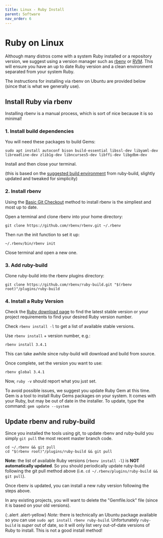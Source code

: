 ```yaml
---
title: Linux - Ruby Install
parent: Software
nav_order: 6
---
```


# Ruby on Linux

Although many distros come with a system Ruby installed or a repository version, we suggest using a version manager such as [rbenv](https://github.com/rbenv/rbenv) or [RVM](http://rvm.io/).
This will ensure you have an up to date Ruby version and a clean environment separated from your system Ruby.

The instructions for installing via rbenv on Ubuntu are provided below (since that is what we generally use).

## Install Ruby via rbenv

Installing rbenv is a manual process, which is sort of nice because it is so minimal!

### 1. Install build dependencies

You will need these packages to build Gems:

```
sudo apt install autoconf bison build-essential libssl-dev libyaml-dev libreadline-dev zlib1g-dev libncurses5-dev libffi-dev libgdbm-dev
```

Install and then close your terminal. 

(this is based on the [suggested build environment](https://github.com/rbenv/ruby-build/wiki#suggested-build-environment) from ruby-build, slightly updated and tweaked for simplicity)

### 2. Install rbenv 

Using the [Basic Git Checkout](https://github.com/rbenv/rbenv?tab=readme-ov-file#basic-git-checkout) method to install rbenv is the simpliest and most up to date.

Open a terminal and clone rbenv into your home directory:

```
git clone https://github.com/rbenv/rbenv.git ~/.rbenv
```

Then run the init function to set it up:

```
~/.rbenv/bin/rbenv init
```

Close terminal and open a new one.

### 3. Add ruby-build

Clone ruby-build into the rbenv plugins directory:

```
git clone https://github.com/rbenv/ruby-build.git "$(rbenv root)"/plugins/ruby-build
```

### 4. Install a Ruby Version

Check the [Ruby download page](https://www.ruby-lang.org/en/downloads/) to find the latest stable version or your project requirements to find your desired Ruby version number.

Check `rbenv install -l` to get a list of available stable versions.

Use `rbenv install` + version number, e.g.:

```
rbenv install 3.4.1
```

This can take awhile since ruby-build will download and build from source. 

Once complete, set the version you want to use:

```
rbenv global 3.4.1
```

Now, `ruby -v` should report what you just set.

To avoid possible issues, we suggest you update Ruby Gem at this time.
Gem is a tool to install Ruby Gems packages on your system. 
It comes with your Ruby, but may be out of date in the installer.
To update, type the command: `gem update --system`

## Update rbenv and ruby-build

Since you installed the tools using git, to update rbenv and ruby-build you simply `git pull` the most recent master branch code.

```
cd ~/.rbenv && git pull
cd "$(rbenv root)"/plugins/ruby-build && git pull
```

**Note:** the list of available Ruby versions (`rbenv install -l`) is **NOT automatically updated**.
So you should periodically update ruby-build following the git pull method above (i.e. `cd ~/.rbenv/plugins/ruby-build && git pull`).

Once rbenv is updated, you can install a new ruby version following the steps above. 

In any existing projects, you will want to delete the "Gemfile.lock" file (since it is based on your old versions). 

{:.alert .alert-yellow}
*Note:* there is technically an Ubuntu package available so you can use `sudo apt install rbenv ruby-build`.
Unfortunately `ruby-build` is *super* out of date, so it will only list very out-of-date versions of Ruby to install.
This is not a good install method!
